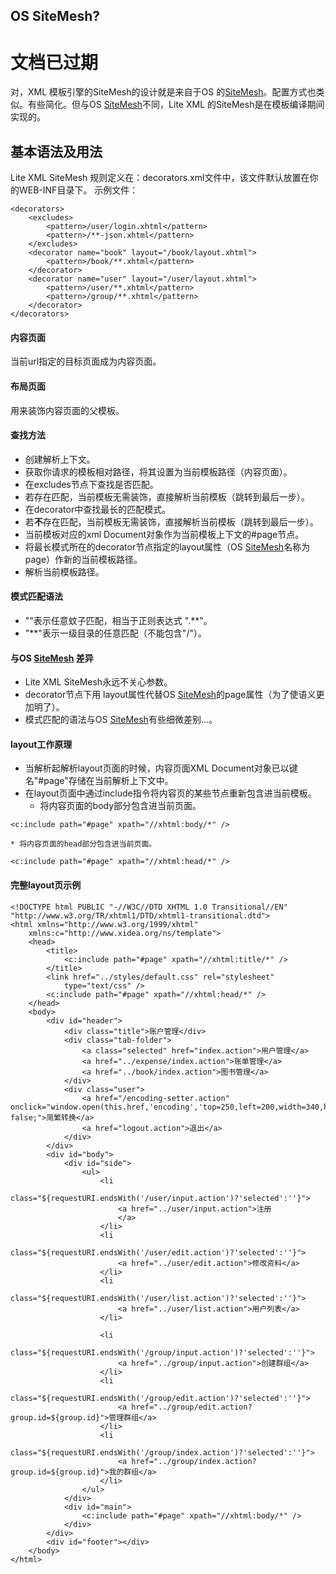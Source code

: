 ## OS SiteMesh? ##

# 文档已过期 #









对，XML 模板引擎的SiteMesh的设计就是来自于OS 的[SiteMesh](http://www.opensymphony.com/sitemesh/download.action)。配置方式也类似。有些简化。但与OS [SiteMesh](http://www.opensymphony.com/sitemesh/download.action)不同，Lite XML 的SiteMesh是在模板编译期间实现的。

## 基本语法及用法 ##
Lite XML SiteMesh 规则定义在：decorators.xml文件中，该文件默认放置在你的WEB-INF目录下。
示例文件：
```
<decorators>
    <excludes>
        <pattern>/user/login.xhtml</pattern>
        <pattern>/**-json.xhtml</pattern>
    </excludes>
    <decorator name="book" layout="/book/layout.xhtml">
        <pattern>/book/**.xhtml</pattern>
    </decorator>
    <decorator name="user" layout="/user/layout.xhtml">
        <pattern>/user/**.xhtml</pattern>
        <pattern>/group/**.xhtml</pattern>
    </decorator>
</decorators>
```
#### 内容页面 ####
当前url指定的目标页面成为内容页面。
#### 布局页面 ####
用来装饰内容页面的父模板。
#### 查找方法 ####
  * 创建解析上下文。
  * 获取你请求的模板相对路径，将其设置为当前模板路径（内容页面）。
  * 在excludes节点下查找是否匹配。
  * 若存在匹配，当前模板无需装饰，直接解析当前模板（跳转到最后一步）。
  * 在decorator中查找最长的匹配模式。
  * 若**不**存在匹配，当前模板无需装饰，直接解析当前模板（跳转到最后一步）。
  * 当前模板对应的xml Document对象作为当前模板上下文的#page节点。
  * 将最长模式所在的decorator节点指定的layout属性（OS [SiteMesh](http://www.opensymphony.com/sitemesh/download.action)名称为page）作新的当前模板路径。
  * 解析当前模板路径。


#### 模式匹配语法 ####
  * ""表示任意蚊子匹配，相当于正则表达式 ".**"。
  * "**"表示一级目录的任意匹配（不能包含"/"）。

#### 与OS [SiteMesh](http://www.opensymphony.com/sitemesh/download.action) 差异 ####
  * Lite XML SiteMesh永远不关心参数。
  * decorator节点下用 layout属性代替OS [SiteMesh](http://www.opensymphony.com/sitemesh/download.action)的page属性（为了使语义更加明了）。
  * 模式匹配的语法与OS [SiteMesh](http://www.opensymphony.com/sitemesh/download.action)有些细微差别...。

#### layout工作原理 ####
  * 当解析起解析layout页面的时候，内容页面XML Document对象已以键名"#page"存储在当前解析上下文中。
  * 在layout页面中通过include指令将内容页的某些节点重新包含进当前模板。
    * 将内容页面的body部分包含进当前页面。
```
<c:include path="#page" xpath="//xhtml:body/*" /> 
```
    * 将内容页面的head部分包含进当前页面。
```
<c:include path="#page" xpath="//xhtml:head/*" /> 
```

#### 完整layout页示例 ####
```
<!DOCTYPE html PUBLIC "-//W3C//DTD XHTML 1.0 Transitional//EN" "http://www.w3.org/TR/xhtml1/DTD/xhtml1-transitional.dtd">
<html xmlns="http://www.w3.org/1999/xhtml"
	xmlns:c="http://www.xidea.org/ns/template">
	<head>
		<title>
			<c:include path="#page" xpath="//xhtml:title/*" />
		</title>
		<link href="../styles/default.css" rel="stylesheet"
			type="text/css" />
		<c:include path="#page" xpath="//xhtml:head/*" />
	</head>
	<body>
		<div id="header">
			<div class="title">账户管理</div>
			<div class="tab-folder">
				<a class="selected" href="index.action">用户管理</a>
				<a href="../expense/index.action">账单管理</a>
				<a href="../book/index.action">图书管理</a>
			</div>
			<div class="user">
                <a href="/encoding-setter.action"  onclick="window.open(this.href,'encoding','top=250,left=200,width=340,height=160').focus();return false;">简繁转换</a>
				<a href="logout.action">退出</a>
			</div>
		</div>
		<div id="body">
			<div id="side">
				<ul>
					<li
						class="${requestURI.endsWith('/user/input.action')?'selected':''}">
						<a href="../user/input.action">注册
						</a>
					</li>
					<li
						class="${requestURI.endsWith('/user/edit.action')?'selected':''}">
						<a href="../user/edit.action">修改资料</a>
					</li>
					<li
						class="${requestURI.endsWith('/user/list.action')?'selected':''}">
						<a href="../user/list.action">用户列表</a>
					</li>
					
					<li
						class="${requestURI.endsWith('/group/input.action')?'selected':''}">
						<a href="../group/input.action">创建群组</a>
					</li>
					<li
						class="${requestURI.endsWith('/group/edit.action')?'selected':''}">
						<a href="../group/edit.action?group.id=${group.id}">管理群组</a>
					</li>
					<li
						class="${requestURI.endsWith('/group/index.action')?'selected':''}">
						<a href="../group/index.action?group.id=${group.id}">我的群组</a>
					</li>
				</ul>
			</div>
			<div id="main">
				<c:include path="#page" xpath="//xhtml:body/*" />
			</div>
		</div>
		<div id="footer"></div>
	</body>
</html>
```